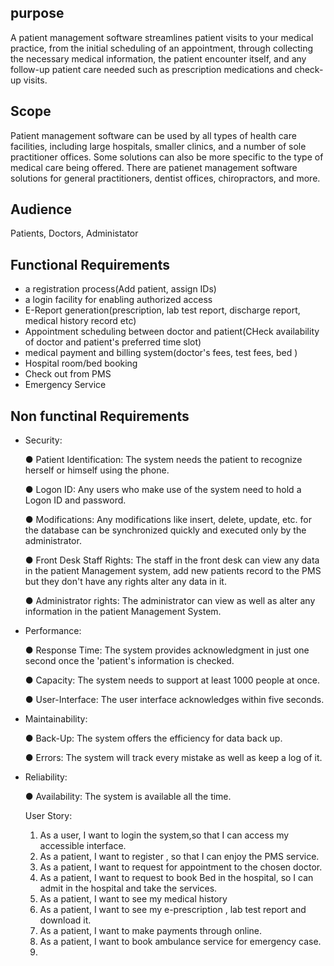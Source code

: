 
## purpose
A patient management software streamlines patient visits to your medical practice, from the initial scheduling of an appointment, through collecting the necessary medical information, the patient encounter itself, and any follow-up patient care needed such as prescription medications and check-up visits.
## Scope
Patient management software can be used by all types of health care facilities, including large hospitals, smaller clinics, and a number of sole practitioner offices. Some solutions can also be more specific to the type of medical care being offered. There are patienet management software solutions for general practitioners, dentist offices, chiropractors, and more.
## Audience
Patients, Doctors, Administator
## Functional Requirements
- a registration process(Add patient, assign IDs)
- a login facility for enabling authorized access
- E-Report generation(prescription, lab test report, discharge report, medical history record etc)
- Appointment scheduling between doctor and patient(CHeck availability of doctor and patient's preferred time slot)
- medical payment and billing system(doctor's fees, test fees, bed )
- Hospital room/bed booking
- Check out from PMS
- Emergency Service
## Non functinal Requirements
- Security:

  ● Patient Identification: The system needs the patient to recognize herself or himself using the phone.

  ● Logon ID: Any users who make use of the system need to hold a Logon ID and password.

  ● Modifications: Any modifications like insert, delete, update, etc. for the database can be synchronized quickly and executed only by the administrator.

  ● Front Desk Staff Rights: The staff in the front desk can view any data in the patient Management system, add new patients record to the PMS but they don't have any rights alter any data in it.

  ● Administrator rights: The administrator can view as well as alter any information in the patient Management System.

- Performance: 

  ● Response Time: The system provides acknowledgment in just one second once the 'patient's information is checked.

  ● Capacity: The system needs to support at least 1000 people at once.

  ● User-Interface: The user interface acknowledges within five seconds.


- Maintainability: 

  ● Back-Up: The system offers the efficiency for data back up.

  ● Errors: The system will track every mistake as well as keep a log of it. 



- Reliability: 

  ● Availability: The system is available all the time. 
  
  User Story:
  1. As a user, I want to login the system,so that I can access my accessible interface.
  2. As a patient, I want to register , so that I can enjoy the PMS service.
  3. As a patient, I want to request for appointment to the chosen doctor.
  4. As a patient, I want to request to book Bed in the hospital, so I can admit in the hospital and take the services.
  5. As a patient, I want to see my medical history
  6. As a patient, I want to see my e-prescription , lab test report and download it.
  7. As a patient, I want to make payments through online.
  8. As a patient, I want to book ambulance service for emergency case.
  9. 
